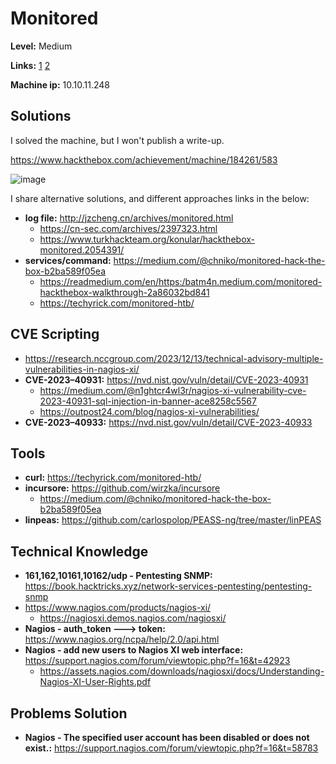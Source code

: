 # Monitored

**Level:** Medium

**Links:** [1](https://www.hackthebox.com/machines/Monitored)  [2](https://app.hackthebox.com/machines/Monitored)

**Machine ip:** 10.10.11.248


## Solutions
I solved the machine, but I won't publish a write-up. 

https://www.hackthebox.com/achievement/machine/184261/583

![image](https://github.com/h4md153v63n/CTFs/assets/5091265/9305dbb8-2a3b-4fd0-a5d2-7a9163b17b34)

I share alternative solutions, and different approaches links in the below:
+ **log file:** http://jzcheng.cn/archives/monitored.html
  + https://cn-sec.com/archives/2397323.html
  + https://www.turkhackteam.org/konular/hackthebox-monitored.2054391/
+ **services/command:** https://medium.com/@chniko/monitored-hack-the-box-b2ba589f05ea
  + https://readmedium.com/en/https:/batm4n.medium.com/monitored-hackthebox-walkthrough-2a86032bd841
  + https://techyrick.com/monitored-htb/


## CVE Scripting
+ https://research.nccgroup.com/2023/12/13/technical-advisory-multiple-vulnerabilities-in-nagios-xi/
+ **CVE-2023–40931:** https://nvd.nist.gov/vuln/detail/CVE-2023-40931
  + https://medium.com/@n1ghtcr4wl3r/nagios-xi-vulnerability-cve-2023-40931-sql-injection-in-banner-ace8258c5567
  + https://outpost24.com/blog/nagios-xi-vulnerabilities/
+ **CVE-2023–40933:** https://nvd.nist.gov/vuln/detail/CVE-2023-40933


## Tools
+ **curl:** https://techyrick.com/monitored-htb/
+ **incursore:** https://github.com/wirzka/incursore
  + https://medium.com/@chniko/monitored-hack-the-box-b2ba589f05ea
+ **linpeas:** https://github.com/carlospolop/PEASS-ng/tree/master/linPEAS


## Technical Knowledge
+ **161,162,10161,10162/udp - Pentesting SNMP:** https://book.hacktricks.xyz/network-services-pentesting/pentesting-snmp
+ https://www.nagios.com/products/nagios-xi/
  + https://nagiosxi.demos.nagios.com/nagiosxi/
+ **Nagios - auth_token ---> token:** https://www.nagios.org/ncpa/help/2.0/api.html
+ **Nagios - add new users to Nagios XI web interface:** https://support.nagios.com/forum/viewtopic.php?f=16&t=42923
  + https://assets.nagios.com/downloads/nagiosxi/docs/Understanding-Nagios-XI-User-Rights.pdf


## Problems Solution
+ **Nagios - The specified user account has been disabled or does not exist.:** https://support.nagios.com/forum/viewtopic.php?f=16&t=58783
